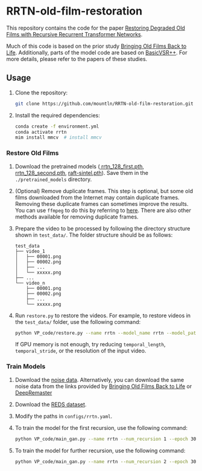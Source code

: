 # RRTN-old-film-restoration

This repository contains the code for the paper [Restoring Degraded Old Films with Recursive Recurrent Transformer Networks](https://ieeexplore.ieee.org/document/10483892).

Much of this code is based on the prior study [Bringing Old Films Back to Life](http://raywzy.com/Old_Film/).
Additionally, parts of the model code are based on [BasicVSR++](https://ckkelvinchan.github.io/projects/BasicVSR++/).
For more details, please refer to the papers of these studies.

## Usage

1. Clone the repository:

    ```bash
    git clone https://github.com/mountln/RRTN-old-film-restoration.git
    ```

1. Install the required dependencies:

    ```bash
    conda create -f environment.yml
    conda activate rrtn
    mim install mmcv  # install mmcv
    ```

### Restore Old Films

1. Download the pretrained models ([
rrtn_128_first.pth](https://github.com/mountln/RRTN-old-film-restoration/releases/download/latest/rrtn_128_first.pth), [
rrtn_128_second.pth](https://github.com/mountln/RRTN-old-film-restoration/releases/download/latest/rrtn_128_second.pth), [
raft-sintel.pth](https://github.com/mountln/RRTN-old-film-restoration/releases/download/latest/raft-sintel.pth)). Save them in the `./pretrained_models` directory.

1. (Optional) Remove duplicate frames. This step is optional, but some old films downloaded from the Internet may contain duplicate frames. Removing these duplicate frames can sometimes improve the results. You can use `ffmpeg` to do this by referring to [here](https://stackoverflow.com/questions/37088517/remove-sequentially-duplicate-frames-when-using-ffmpeg). There are also other methods available for removing duplicate frames.

1. Prepare the video to be processed by following the directory structure shown in `test_data/`. The folder structure should be as follows:

    ```
    test_data
    ├── video_1
    │   ├── 00001.png
    │   ├── 00002.png
    │   ├── ...
    │   └── xxxxx.png
    ├── ...
    └── video_n
        ├── 00001.png
        ├── 00002.png
        ├── ...
        └── xxxxx.png
    ```

1. Run `restore.py` to restore the videos. For example, to restore videos in the `test_data/` folder, use the following command:

    ```bash
    python VP_code/restore.py --name rrtn --model_name rrtn --model_path_first pretrained_models/rrtn_128_first.pth --model_path_second pretrained_models/rrtn_128_second.pth --temporal_length 30 --temporal_stride 15 --input_video_url test_data/
    ```

    If GPU memory is not enough, try reducing `temporal_length`, `temporal_stride`, or the resolution of the input video.

### Train Models

1. Download the [noise data](https://github.com/mountln/RRTN-old-film-restoration/releases/download/latest/noise_data.zip).
Alternatively, you can download the same noise data from the links provided by [Bringing Old Films Back to Life](https://github.com/raywzy/Bringing-Old-Films-Back-to-Life?tab=readme-ov-file#usage) or [DeepRemaster](https://github.com/satoshiiizuka/siggraphasia2019_remastering?tab=readme-ov-file#dataset)

1. Download the [REDS dataset](https://seungjunnah.github.io/Datasets/reds.html).

1. Modify the paths in `configs/rrtn.yaml`.

1. To train the model for the first recursion, use the following command:

    ```bash
    python VP_code/main_gan.py --name rrtn --num_recursion 1 --epoch 30 --gpus 4
    ```

1. To train the model for further recursion, use the following command:

    ```bash
    python VP_code/main_gan.py --name rrtn --num_recursion 2 --epoch 30 --gpus 4
    ```
